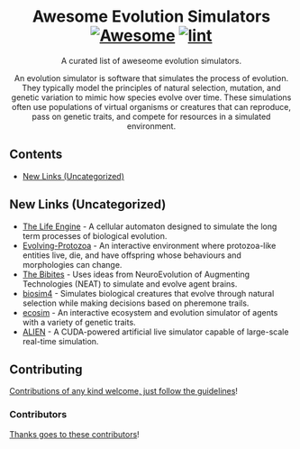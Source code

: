 <div align="center">

<!-- title -->

<!--lint ignore no-dead-urls-->

# Awesome Evolution Simulators [![Awesome](https://awesome.re/badge.svg)](https://awesome.re) [![lint](https://github.com/dietrich-stein/awesome-evolution-simulators/actions/workflows/lint.yaml/badge.svg)](https://github.com/dietrich-stein/awesome-evolution-simulators/actions/workflows/lint.yaml)

<!-- subtitle -->

A curated list of aweseome evolution simulators.

<!-- image 

<a href="" target="_blank" rel="noopener noreferrer">
  <img src="" />
</a>-->

<!-- description -->

An evolution simulator is software that simulates the process of evolution. They typically model the principles of natural selection, mutation, and genetic variation to mimic how species evolve over time. These simulations often use populations of virtual organisms or creatures that can reproduce, pass on genetic traits, and compete for resources in a simulated environment.

</div>

<!-- TOC -->

## Contents

- [New Links (Uncategorized)](#new-links-uncategorized)

<!-- CONTENT -->

## New Links (Uncategorized)

- [The Life Engine](https://github.com/MaxRobinsonTheGreat/LifeEngine) - A cellular automaton designed to simulate the long term processes of biological evolution.
- [Evolving-Protozoa](https://github.com/DylanCope/Evolving-Protozoa) - An interactive environment where protozoa-like entities live, die, and have offspring whose behaviours and morphologies can change.
- [The Bibites](https://github.com/TheBibites/Bibites_Shared_Content) - Uses ideas from NeuroEvolution of Augmenting Technologies (NEAT) to simulate and evolve agent brains.
- [biosim4](https://github.com/davidrmiller/biosim4) - Simulates biological creatures that evolve through natural selection while making decisions based on pheremone trails.
- [ecosim](https://github.com/connor-brooks/ecosim) - An interactive ecosystem and evolution simulator of agents with a variety of genetic traits.
- [ALIEN](https://github.com/chrxh/alien) - A CUDA-powered artificial live simulator capable of large-scale real-time simulation.

<!-- END CONTENT -->

## Contributing

[Contributions of any kind welcome, just follow the guidelines](contributing.md)!

### Contributors

[Thanks goes to these contributors](https://github.com/dietrich-stein/awesome-evolution-simulators/graphs/contributors)!
